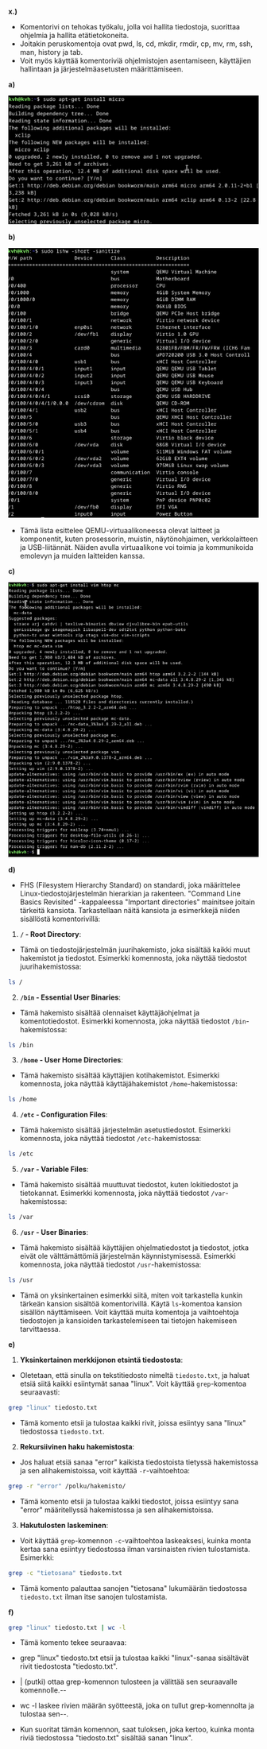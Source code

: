 **x.)**

-  Komentorivi on tehokas työkalu, jolla voi hallita tiedostoja, suorittaa ohjelmia ja hallita etätietokoneita.
-  Joitakin peruskomentoja ovat pwd, ls, cd, mkdir, rmdir, cp, mv, rm, ssh, man, history ja tab.
-  Voit myös käyttää komentoriviä ohjelmistojen asentamiseen, käyttäjien hallintaan ja järjestelmäasetusten määrittämiseen.

**a)**

![micro](/kuvat/h2/micro.png)

**b)**

![lshw](/kuvat/h2/lshw.png)

-  Tämä lista esittelee QEMU-virtuaalikoneessa olevat laitteet ja komponentit, kuten prosessorin, muistin, näytönohjaimen, verkkolaitteen ja USB-liitännät. Näiden avulla virtuaalikone voi toimia ja kommunikoida emolevyn ja muiden laitteiden kanssa.

**c)**

![install](/kuvat/h2/install.png)

**d)**

-   FHS (Filesystem Hierarchy Standard) on standardi, joka määrittelee Linux-tiedostojärjestelmän hierarkian ja rakenteen. "Command Line Basics Revisited" -kappaleessa "Important directories" mainitsee joitain tärkeitä kansiota. Tarkastellaan näitä kansiota ja esimerkkejä niiden sisällöstä komentorivillä:

1. **`/` - Root Directory**:
-   Tämä on tiedostojärjestelmän juurihakemisto, joka sisältää kaikki muut hakemistot ja tiedostot. Esimerkki komennosta, joka näyttää tiedostot juurihakemistossa:

   ```bash
   ls /
   ```

2. **`/bin` - Essential User Binaries**:
-   Tämä hakemisto sisältää olennaiset käyttäjäohjelmat ja komentotiedostot. Esimerkki komennosta, joka näyttää tiedostot `/bin`-hakemistossa:

   ```bash
   ls /bin
   ```

3. **`/home` - User Home Directories**:
 -  Tämä hakemisto sisältää käyttäjien kotihakemistot. Esimerkki komennosta, joka näyttää käyttäjähakemistot `/home`-hakemistossa:

   ```bash
   ls /home
   ```

4. **`/etc` - Configuration Files**:
 -  Tämä hakemisto sisältää järjestelmän asetustiedostot. Esimerkki komennosta, joka näyttää tiedostot `/etc`-hakemistossa:

   ```bash
   ls /etc
   ```

5. **`/var` - Variable Files**:
-   Tämä hakemisto sisältää muuttuvat tiedostot, kuten lokitiedostot ja tietokannat. Esimerkki komennosta, joka näyttää tiedostot `/var`-hakemistossa:

   ```bash
   ls /var
   ```

6. **`/usr` - User Binaries**:
-   Tämä hakemisto sisältää käyttäjien ohjelmatiedostot ja tiedostot, jotka eivät ole välttämättömiä järjestelmän käynnistymisessä. Esimerkki komennosta, joka näyttää tiedostot `/usr`-hakemistossa:

   ```bash
   ls /usr
   ```

-   Tämä on yksinkertainen esimerkki siitä, miten voit tarkastella kunkin tärkeän kansion sisältöä komentorivillä. Käytä `ls`-komentoa kansion sisällön näyttämiseen. Voit käyttää muita komentoja ja vaihtoehtoja tiedostojen ja kansioiden tarkastelemiseen tai tietojen hakemiseen tarvittaessa.

**e)**

1. **Yksinkertainen merkkijonon etsintä tiedostosta**:

-   Oletetaan, että sinulla on tekstitiedosto nimeltä `tiedosto.txt`, ja haluat etsiä siitä kaikki esiintymät sanaa "linux". Voit käyttää `grep`-komentoa seuraavasti:

   ```bash
   grep "linux" tiedosto.txt
   ```

-   Tämä komento etsii ja tulostaa kaikki rivit, joissa esiintyy sana "linux" tiedostossa `tiedosto.txt`.

2. **Rekursiivinen haku hakemistosta**:

 -  Jos haluat etsiä sanaa "error" kaikista tiedostoista tietyssä hakemistossa ja sen alihakemistoissa, voit käyttää `-r`-vaihtoehtoa:

   ```bash
   grep -r "error" /polku/hakemisto/
   ```

 -  Tämä komento etsii ja tulostaa kaikki tiedostot, joissa esiintyy sana "error" määritellyssä hakemistossa ja sen alihakemistoissa.

3. **Hakutulosten laskeminen**:

-   Voit käyttää `grep`-komennon `-c`-vaihtoehtoa laskeaksesi, kuinka monta kertaa sana esiintyy tiedostossa ilman varsinaisten rivien tulostamista. Esimerkki:

   ```bash
   grep -c "tietosana" tiedosto.txt
   ```

-   Tämä komento palauttaa sanojen "tietosana" lukumäärän tiedostossa `tiedosto.txt` ilman itse sanojen tulostamista.

**f)**

   ```bash
   grep "linux" tiedosto.txt | wc -l
   ```

-   Tämä komento tekee seuraavaa:

-   grep "linux" tiedosto.txt etsii ja tulostaa kaikki "linux"-sanaa sisältävät rivit tiedostosta "tiedosto.txt".
-   | (putki) ottaa grep-komennon tulosteen ja välittää sen seuraavalle komennolle.--
-   wc -l laskee rivien määrän syötteestä, joka on tullut grep-komennolta ja tulostaa sen--.
-   Kun suoritat tämän komennon, saat tuloksen, joka kertoo, kuinka monta riviä tiedostossa "tiedosto.txt" sisältää sanan "linux".

